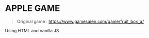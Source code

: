 # APPLE GAME

> Original game : https://www.gamesaien.com/game/fruit_box_a/

Using HTML and vanilla JS
